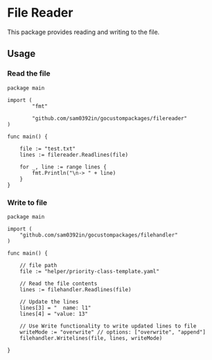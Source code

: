 # File Reader
This package provides reading and writing to the file.

## Usage

### Read the file
```
package main

import (
        "fmt"

        "github.com/sam0392in/gocustompackages/filereader"
)

func main() {

    file := "test.txt"
    lines := filereader.Readlines(file)

	for _, line := range lines {
		fmt.Println("\n-> " + line)
    }
}

```

### Write to file
```
package main

import (
	"github.com/sam0392in/gocustompackages/filehandler"
)

func main() {

	// file path
	file := "helper/priority-class-template.yaml"

	// Read the file contents
	lines := filehandler.Readlines(file)

	// Update the lines
	lines[3] = "  name: l1"
	lines[4] = "value: 13"

	// Use Write functionality to write updated lines to file
	writeMode := "overwrite" // options: ["overwrite", "append"]
	filehandler.Writelines(file, lines, writeMode)

}

```